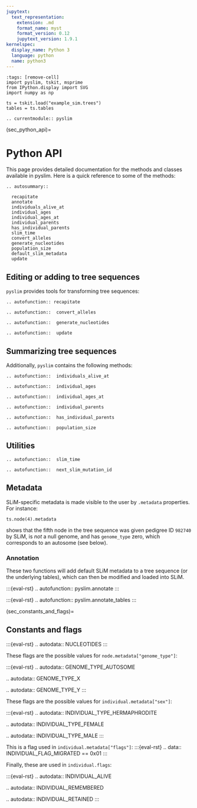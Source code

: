 ```yaml
---
jupytext:
  text_representation:
    extension: .md
    format_name: myst
    format_version: 0.12
    jupytext_version: 1.9.1
kernelspec:
  display_name: Python 3
  language: python
  name: python3
---
```


```{code-cell}
:tags: [remove-cell]
import pyslim, tskit, msprime
from IPython.display import SVG
import numpy as np

ts = tskit.load("example_sim.trees")
tables = ts.tables
```

```{eval-rst}
.. currentmodule:: pyslim
```


(sec_python_api)=

# Python API

This page provides detailed documentation for the methods and classes
available in pyslim.
Here is a quick reference to some of the methods:

```{eval-rst}
.. autosummary::

  recapitate
  annotate
  individuals_alive_at
  individual_ages
  individual_ages_at
  individual_parents
  has_individual_parents
  slim_time
  convert_alleles
  generate_nucleotides
  population_size
  default_slim_metadata
  update
```


## Editing or adding to tree sequences

``pyslim`` provides tools for transforming tree sequences:


```{eval-rst}
.. autofunction:: recapitate
```

```{eval-rst}
.. autofunction::  convert_alleles
```

```{eval-rst}
.. autofunction::  generate_nucleotides
```

```{eval-rst}
.. autofunction::  update
```

## Summarizing tree sequences

Additionally, ``pyslim`` contains the following methods:

```{eval-rst}
.. autofunction::  individuals_alive_at
```

```{eval-rst}
.. autofunction::  individual_ages
```

```{eval-rst}
.. autofunction::  individual_ages_at
```

```{eval-rst}
.. autofunction::  individual_parents
```

```{eval-rst}
.. autofunction::  has_individual_parents
```

```{eval-rst}
.. autofunction::  population_size
```

## Utilities

```{eval-rst}
.. autofunction::  slim_time
```

```{eval-rst}
.. autofunction::  next_slim_mutation_id
```


## Metadata

SLiM-specific metadata is made visible to the user by ``.metadata`` properties.
For instance:
```{code-cell}
ts.node(4).metadata
```
shows that the fifth node in the tree sequence was given pedigree ID ``982740`` by SLiM,
is *not* a null genome, and has ``genome_type`` zero, which corresponds to an autosome 
(see below).


### Annotation

These two functions will add default SLiM metadata to a tree sequence (or the
underlying tables), which can then be modified and loaded into SLiM.

:::{eval-rst}
.. autofunction:: pyslim.annotate
:::

:::{eval-rst}
.. autofunction:: pyslim.annotate_tables
:::



(sec_constants_and_flags)=

## Constants and flags


:::{eval-rst}
.. autodata:: NUCLEOTIDES
:::

These flags are the possible values for ``node.metadata["genome_type"]``:

:::{eval-rst}
.. autodata:: GENOME_TYPE_AUTOSOME

.. autodata:: GENOME_TYPE_X

.. autodata:: GENOME_TYPE_Y
:::


These flags are the possible values for ``individual.metadata["sex"]``:

:::{eval-rst}
.. autodata:: INDIVIDUAL_TYPE_HERMAPHRODITE

.. autodata:: INDIVIDUAL_TYPE_FEMALE

.. autodata:: INDIVIDUAL_TYPE_MALE
:::

This is a flag used in ``individual.metadata["flags"]``:
:::{eval-rst}
.. data:: INDIVIDUAL_FLAG_MIGRATED == 0x01
:::

Finally, these are used in ``individual.flags``:

:::{eval-rst}
.. autodata:: INDIVIDUAL_ALIVE

.. autodata:: INDIVIDUAL_REMEMBERED

.. autodata:: INDIVIDUAL_RETAINED
:::


